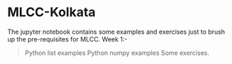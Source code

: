 # MLCC-Kolkata

The jupyter notebook contains some examples and exercises just to brush up the pre-requisites for MLCC.
Week 1:-
  > Python list examples
  > Python numpy examples
  > Some exercises.
  
